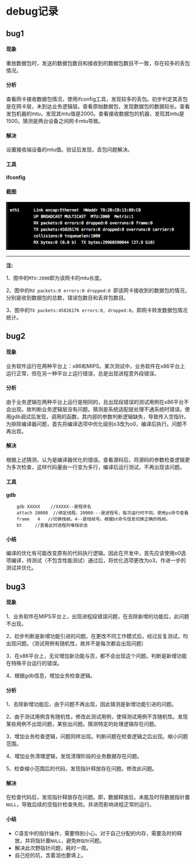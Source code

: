 # debug记录

## bug1

#### 现象

重放数据包时，发送的数据包数目和接收到的数据包数目不一致，存在较多的丢包情况。

#### 分析

查看网卡接收数据包情况，使用ifconfig工具，发现较多的丢包。初步判定其丢包是在网卡层，未到达业务逻辑层。查看原始数据包，发现数据包的数据较长。查看发包机器的mtu，发现其mtu值是2000。查看接收数据包的机器，发现其mtu是1500。猜测是两台设备之间网卡mtu导致。

#### 解决

设置接收端设备的mtu值。验证后发现，丢包问题解决。

#### 工具

**ifconfig**

#### 截图

![ifconfig](img/ifconfig.png)

******

**注:**

1、图中的`MTU:2000`即为该网卡的mtu长度。

2、图中的`RX packets:0 errors:0 dropped:0 `即该网卡接收到的数据包的情况，分别是收到数据包的总数，错误包数目和丢弃包数目。

3、图中的`TX packets:45826176 errors:0, dropped:0`，即网卡转发数据包情况统计。

## bug2

#### 现象

业务软件运行在两种平台上：x86和MIPS。某次测试中，业务软件在x86平台上运行正常，但在另一种平台上运行错误，总是出现进程意外段错误。

#### 分析

由于业务逻辑在两种平台上运行是相同的，且出现段错误的测试用例在x86平台不会出现。故判断业务逻辑层没有问题。猜测是系统适配层处理不通系统时错误。使用gdb调试后发现，调用的函数，其内部的参数判断逻辑缺失，导致传入空指针。为排除编译器问题，首先将编译选项中优化级别o3改为o0，编译后执行。问题不再出现。

#### 解决

根据上述猜测，认为是编译器优化的错误。查看源码后，将源码的参数检查逻辑更为多次检查，这样代码量由一行变为多行，编译后运行测试，不再出现该问题。

#### 工具

**gdb**

```
	gdb XXXXX    //XXXXX--是程序名
	attach 20008  //绑定线程。20008---是进程号，每次运行时不同。使用ps命令查看
	frame   4   //切换栈帧。4--是栈帧号。根据bt命令信息切换正确的栈帧。
	bt     //查看此时进程的堆栈状态
```

#### 小结

编译的优化有可能改变原有的代码执行逻辑。因此在开发中，首先应该使用o0选项编译，待测试（不包含性能测试）通过后，将优化选项更改为o3，作进一步的测试并优化。

## bug3

#### 现象
1、业务软件在MIPS平台上，出现进程段错误问题，在去除新增的功能后，此问题不出现。
   
2、初步判断是新增功能引进的问题。在更改不同工作模式后，经过反复测试，均出现问题。（测试用例有随机性，故并不是每次都会出现问题） 
  
3、在x86平台上，无论增加新功能与否，都不会出现这个问题。判断是新增功能在特殊平台运行的错误。 
  
4、根据gdb信息，增加业务检查逻辑。

#### 分析
1、去除新增功能后，由于问题不再出现，因此猜测是新增功能引进的问题。

2、由于测试用例含有随机性，修改此测试用例，使得测试用例不含随机性。发现某些用例不出现问题，某些出问题。猜测特定的处理逻辑存在问题。

3、增加业务检查逻辑，问题同样出现。判断问题在检查逻辑之后出现。缩小问题范围。

4、增加业务清理逻辑，发现清理阶段的业务数据存在问题。

5、检查缩小范围后的代码，发现指针释放存在问题。修改此问题。

#### 解决
在检查代码后，发现指针释放存在问题。即，数据释放后，未能及时将数据指针置``NULL``，导致后续的空指针检查失败。并进而影响进程正常的运行。

#### 小结
* C语言中的指针操作，需要特别小心。对于自己分配的内存，需要及时的释放，并将指针置``NULL``，避免``野指针``问题。
* 解决此次野指针问题，耗时一周。
* 自己挖的坑，含着泪也要填上。

